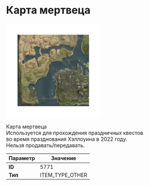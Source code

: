 # Карта мертвеца

![Item Image](../img/5771.webp?raw=true)

Карта мертвеца<br>Используется для прохождения праздничных квестов <br>во время празднования Хэллоуина в 2022 году.<br>Нельзя продавать/передавать.


| Параметр | Значение |
|----------|----------|
| **ID** | 5771 |
| **Тип** | ITEM_TYPE_OTHER |

